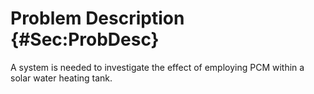 # Problem Description {#Sec:ProbDesc}

A system is needed to investigate the effect of employing PCM within a solar water heating tank.

